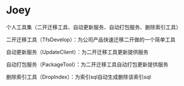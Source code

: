 # Joey
个人工具集（二开迁移工具、自动更新服务、自动打包服务、删除索引工具）

二开迁移工具（TfsDevelop）：为公司产品快速迁移二开做的一个简单工具

自动更新服务（UpdateClient）：为二开迁移工具更新提供服务

自动打包服务（PackageTool）：为二开迁移工具自动打包更新提供服务

删除索引工具（DropIndex）：为索引sql自动生成删除该索引sql
